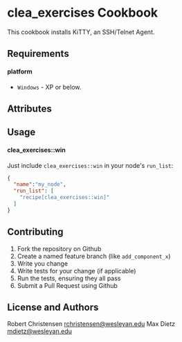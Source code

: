 clea_exercises Cookbook
=========================
This cookbook installs KiTTY, an SSH/Telnet Agent.

Requirements
------------
#### platform
- `Windows` - XP or below.

Attributes
----------

Usage
-----
#### clea_exercises::win

Just include `clea_exercises::win` in your node's `run_list`:

```json
{
  "name":"my_node",
  "run_list": [
    "recipe[clea_exercises::win]"
  ]
}
```

Contributing
------------

1. Fork the repository on Github
2. Create a named feature branch (like `add_component_x`)
3. Write you change
4. Write tests for your change (if applicable)
5. Run the tests, ensuring they all pass
6. Submit a Pull Request using Github

License and Authors
-------------------
Robert Christensen <rchristensen@wesleyan.edu>
Max Dietz <mdietz@wesleyan.edu>